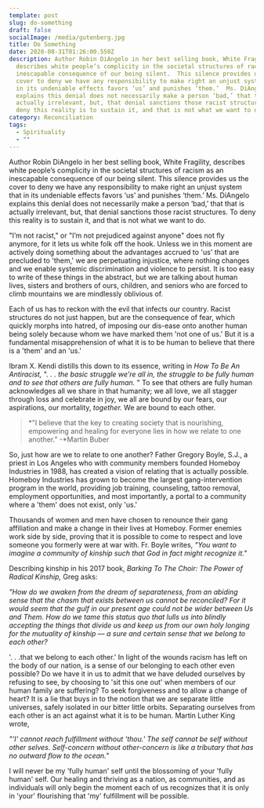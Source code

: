 ```yaml
---
template: post
slug: do-something
draft: false
socialImage: /media/gutenberg.jpg
title: Do Something
date: 2020-08-31T01:26:00.550Z
description: Author Robin DiAngelo in her best selling book, White Fragility,
  describes white people’s complicity in the societal structures of racism as an
  inescapable consequence of our being silent.  This silence provides us the
  cover to deny we have any responsibility to make right an unjust system that
  in its undeniable effects favors ‘us’ and punishes ‘them.’  Ms. DiAngelo
  explains this denial does not necessarily make a person ‘bad,’ that that is
  actually irrelevant, but, that denial sanctions those racist structures.  To
  deny this reality is to sustain it, and that is not what we want to do.
category: Reconciliation
tags:
  - Spirituality
  - ""
---
```

Author Robin DiAngelo in her best selling book, White Fragility, describes white people’s complicity in the societal structures of racism as an inescapable consequence of our being silent.  This silence provides us the cover to deny we have any responsibility to make right an unjust system that in its undeniable effects favors ‘us’ and punishes ‘them.’  Ms. DiAngelo explains this denial does not necessarily make a person ‘bad,’ that that is actually irrelevant, but, that denial sanctions those racist structures.  To deny this reality is to sustain it, and that is not what we want to do.  

"I’m not racist," or "I’m not prejudiced against anyone" does not fly anymore, for it lets us white folk off the hook.  Unless we in this moment are actively doing something about the advantages accrued to 'us' that are precluded to 'them,' we are perpetuating injustice, where nothing changes and we enable systemic discrimination and violence to persist.  It is too easy to write of these things in the abstract, but we are talking about human lives, sisters and brothers of ours, children, and seniors who are forced to climb mountains we are mindlessly oblivious of.  

Each of us has to reckon with the evil that infects our country.  Racist structures do not just happen, but are the consequence of fear, which quickly morphs into hatred, of imposing our dis-ease onto another human being solely because whom we have marked them 'not one of us.'   But it is a fundamental misapprehension of what it is to be human to believe that there is a 'them' and an 'us.'  	

Ibram X. Kendi distills this down to its essence, writing in *How To Be An Antiracist,* ". *. . the basic struggle we’re all in, the struggle to be fully human and to see that others are fully human.* " To see that others are fully human acknowledges all we share in that humanity;  we all love, we all stagger through loss and celebrate in joy, we all are bound by our fears, our aspirations, our mortality, *together.*  We are bound to each other. 

> *"I believe that the key to creating society that is nourishing, empowering and healing for everyone lies in how we relate to one another." -*Martin Buber

So, just how are we to relate to one another?  Father Gregory Boyle, S.J.,  a priest in Los Angeles who with community members founded Homeboy Industries in 1988, has created a vision of relating that is actually possible.  Homeboy Industries has grown to become the largest gang-intervention program in the world, providing job training, counseling, tattoo removal, employment opportunities, and most importantly, a portal to a community where a 'them' does not exist, only 'us.'  

Thousands of women and men have chosen to renounce their gang affiliation and make a change in their lives at Homeboy.  Former enemies work side by side, proving that it is possible to come to respect and love someone you formerly were at war with.  Fr. Boyle writes,  *"You want to imagine a community of kinship such that God in fact might recognize it."*  

Describing kinship in his 2017 book, *Barking To The Choir:  The Power of Radical Kinship,*  Greg asks:

*"How do we awaken from the dream of separateness, from an abiding sense that the chasm that exists between us cannot be reconciled? For it would seem that the gulf in our present age could not be wider between Us and Them. How do we tame this status quo that lulls us into blindly accepting the things that divide us and keep us from our own holy longing for the mutuality of kinship –– a sure and certain sense that we belong to each other?*

 '. . .that we belong to each other.'  In light of the wounds racism has left on the body of our nation, is a sense of our belonging to each other even possible?  Do we have it in us to admit that we have deluded ourselves by refusing to see, by choosing to 'sit this one out' when members of our human family are suffering?  To seek forgiveness and to allow a change of heart?  It is a lie that buys in to the notion that we are separate little universes, safely isolated in our bitter little orbits.  Separating ourselves from each other is an act against what it is to be human.  Martin Luther King wrote, 

*"'I' cannot reach fulfillment without 'thou.' The self cannot be self without other selves. Self-concern without other-concern is like a tributary that has no outward flow to the ocean."*

I will never be my 'fully human' self until the blossoming of your 'fully human' self.  Our healing and thriving as a nation, as communities, and as individuals will only begin the moment each of us recognizes that it is only in 'your' flourishing that 'my' fulfillment will be possible.